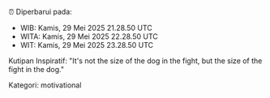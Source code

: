 ⏰ Diperbarui pada:
- WIB: Kamis, 29 Mei 2025 21.28.50 UTC
- WITA: Kamis, 29 Mei 2025 22.28.50 UTC
- WIT: Kamis, 29 Mei 2025 23.28.50 UTC

Kutipan Inspiratif:
"It's not the size of the dog in the fight, but the size of the fight in the dog."


Kategori: motivational

